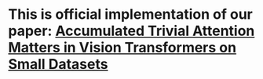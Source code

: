# This is official implementation of our paper: [Accumulated Trivial Attention Matters in Vision Transformers on Small Datasets](https://openaccess.thecvf.com/content/WACV2023/papers/Chen_Accumulated_Trivial_Attention_Matters_in_Vision_Transformers_on_Small_Datasets_WACV_2023_paper.pdf)
